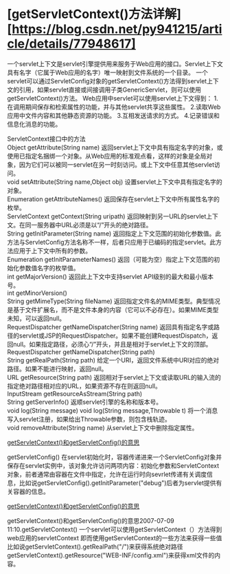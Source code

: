# [getServletContext()方法详解][https://blog.csdn.net/py941215/article/details/77948617]

一个servlet上下文是servlet引擎提供用来服务于Web应用的接口。Servlet上下文具有名字（它属于Web应用的名字）唯一映射到文件系统的一个目录。
一个servlet可以通过ServletConfig对象的getServletContext()方法得到servlet上下文的引用，如果servlet直接或间接调用子类GenericServlet，则可以使用getServletContext()方法。
Web应用中servlet可以使用servlet上下文得到：
1.在调用期间保存和检索属性的功能，并与其他servlet共享这些属性。
2.读取Web应用中文件内容和其他静态资源的功能。
3.互相发送请求的方式。
4.记录错误和信息化消息的功能。

 
ServletContext接口中的方法    
Object getAttribute(String name)  返回servlet上下文中具有指定名字的对象，或使用已指定名捆绑一个对象。从Web应用的标准观点看，这样的对象是全局对象，因为它们可以被同一servlet在另一时刻访问。或上下文中任意其他servlet访问。    
void setAttribute(String name,Object obj)  设置servlet上下文中具有指定名字的对象。    
Enumeration getAttributeNames()  返回保存在servlet上下文中所有属性名字的枚举。    
ServletContext getContext(String uripath)  返回映射到另一URL的servlet上下文。在同一服务器中URL必须是以“/”开头的绝对路径。    
String getInitParameter(String name)  返回指定上下文范围的初始化参数值。此方法与ServletConfig方法名称不一样，后者只应用于已编码的指定servlet。此方法应用于上下文中所有的参数。    
Enumeration getInitParameterNames()  返回（可能为空）指定上下文范围的初始化参数值名字的枚举值。    
int getMajorVersion()  返回此上下文中支持servlet API级别的最大和最小版本号。    
int getMinorVersion()      
String getMimeType(String fileName)  返回指定文件名的MIME类型。典型情况是基于文件扩展名，而不是文件本身的内容（它可以不必存在）。如果MIME类型未知，可以返回null。    
RequestDispatcher getNameDispatcher(String name)  返回具有指定名字或路径的servlet或JSP的RequestDispatcher。如果不能创建RequestDispatch，返回null。如果指定路径，必须心“/”开头，并且是相对于servlet上下文的顶部。    
RequestDispatcher getNameDispatcher(String path)      
String getRealPath(String path)  给定一个URI，返回文件系统中URI对应的绝对路径。如果不能进行映射，返回null。    
URL getResource(String path)  返回相对于servlet上下文或读取URL的输入流的指定绝对路径相对应的URL，如果资源不存在则返回null。    
InputStream getResourceAsStream(String path)      
String getServerInfo()  返顺servlet引擎的名称和版本号。    
void log(String message)
void log(String message,Throwable t)  将一个消息写入servlet注册，如果给出Throwable参数，则包含栈轨迹。    
void removeAttribute(String name)  从servlet上下文中删除指定属性。 

 

[getServletContext()和getServletConfig()的意思](http://tag.csdn.net/Article/aacf9ff0-39af-4b2c-9f5c-97ea3b1ff8e4.html)

getServletConfig() 在servlet初始化时，容器传递进来一个ServletConfig对象并保存在servlet实例中，该对象允许访问两项内容：初始化参数和ServletContext对象，前者通常由容器在文件中指定，允许在运行时向sevrlet传递有关调度信息，比如说getServletConfig().getInitParameter("debug")后者为servlet提供有关容器的信息。

[getServletContext()和getServletConfig()的意思](http://tag.csdn.net/Article/c44889cb-2950-4155-841c-53a67863b36f.html)

getServletContext()和getServletConfig()的意思2007-07-09 11:10.getServletContext() 一个servlet可以使用getServletContext（）方法得到web应用的servletContext 即而使用getServletContext的一些方法来获得一些值 比如说getServletContext().getRealPath("/")来获得系统绝对路径 getServletContext().getResource("WEB-INF/config.xml")来获得xml文件的内容。

